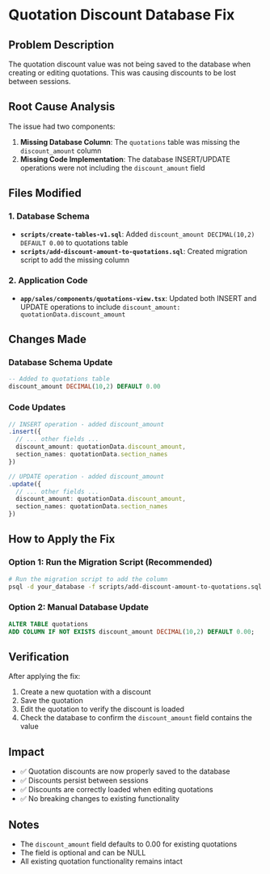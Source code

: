 # Quotation Discount Database Fix

## Problem Description
The quotation discount value was not being saved to the database when creating or editing quotations. This was causing discounts to be lost between sessions.

## Root Cause Analysis
The issue had two components:

1. **Missing Database Column**: The `quotations` table was missing the `discount_amount` column
2. **Missing Code Implementation**: The database INSERT/UPDATE operations were not including the `discount_amount` field

## Files Modified

### 1. Database Schema
- **`scripts/create-tables-v1.sql`**: Added `discount_amount DECIMAL(10,2) DEFAULT 0.00` to quotations table
- **`scripts/add-discount-amount-to-quotations.sql`**: Created migration script to add the missing column

### 2. Application Code
- **`app/sales/components/quotations-view.tsx`**: Updated both INSERT and UPDATE operations to include `discount_amount: quotationData.discount_amount`

## Changes Made

### Database Schema Update
```sql
-- Added to quotations table
discount_amount DECIMAL(10,2) DEFAULT 0.00
```

### Code Updates
```typescript
// INSERT operation - added discount_amount
.insert({
  // ... other fields ...
  discount_amount: quotationData.discount_amount,
  section_names: quotationData.section_names
})

// UPDATE operation - added discount_amount  
.update({
  // ... other fields ...
  discount_amount: quotationData.discount_amount,
  section_names: quotationData.section_names
})
```

## How to Apply the Fix

### Option 1: Run the Migration Script (Recommended)
```bash
# Run the migration script to add the column
psql -d your_database -f scripts/add-discount-amount-to-quotations.sql
```

### Option 2: Manual Database Update
```sql
ALTER TABLE quotations 
ADD COLUMN IF NOT EXISTS discount_amount DECIMAL(10,2) DEFAULT 0.00;
```

## Verification
After applying the fix:
1. Create a new quotation with a discount
2. Save the quotation
3. Edit the quotation to verify the discount is loaded
4. Check the database to confirm the `discount_amount` field contains the value

## Impact
- ✅ Quotation discounts are now properly saved to the database
- ✅ Discounts persist between sessions
- ✅ Discounts are correctly loaded when editing quotations
- ✅ No breaking changes to existing functionality

## Notes
- The `discount_amount` field defaults to 0.00 for existing quotations
- The field is optional and can be NULL
- All existing quotation functionality remains intact
